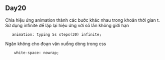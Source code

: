## Day20

Chia hiệu ứng animation thành các bước khác nhau trong khoản thời gian t. Sử dụng infinite để lặp lại hiệu ứng với số lần không giới hạn

```
   animation: typing 5s steps(30) infinite;
```

Ngăn không cho đoạn văn xuống dòng trong css

```
    white-space: nowrap;

```